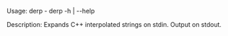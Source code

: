 Usage:
    derp -
    derp -h | --help 

Description:
    Expands C++ interpolated strings on stdin. Output on stdout.
